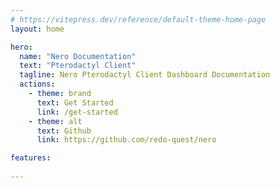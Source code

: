 ```yaml
---
# https://vitepress.dev/reference/default-theme-home-page
layout: home

hero:
  name: "Nero Documentation"
  text: "Pterodactyl Client"
  tagline: Nero Pterodactyl Client Dashboard Documentation
  actions:
    - theme: brand
      text: Get Started
      link: /get-started
    - theme: alt
      text: Github
      link: https://github.com/redo-quest/nero

features:
  
---
```


